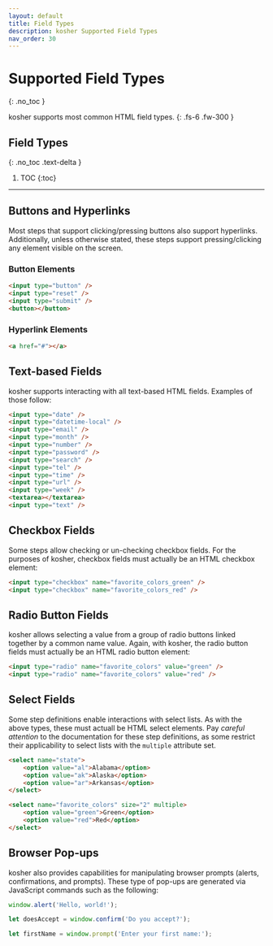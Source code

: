 ```yaml
---
layout: default
title: Field Types
description: kosher Supported Field Types
nav_order: 30
---
```


# Supported Field Types
{: .no_toc }

kosher supports most common HTML field types.
{: .fs-6 .fw-300 }

## Field Types
{: .no_toc .text-delta }

1. TOC
{:toc}

---

## Buttons and Hyperlinks

Most steps that support clicking/pressing buttons also support hyperlinks. Additionally, unless otherwise stated, these steps support pressing/clicking any element visible on the screen.

### Button Elements

```html
<input type="button" />
<input type="reset" />
<input type="submit" />
<button></button>
```

### Hyperlink Elements

```html
<a href="#"></a>
```

## Text-based Fields

kosher supports interacting with all text-based HTML fields. Examples of those follow:

```html
<input type="date" />
<input type="datetime-local" />
<input type="email" />
<input type="month" />
<input type="number" />
<input type="password" />
<input type="search" />
<input type="tel" />
<input type="time" />
<input type="url" />
<input type="week" />
<textarea></textarea>
<input type="text" />
```

## Checkbox Fields

Some steps allow checking or un-checking checkbox fields. For the purposes of kosher, checkbox fields must actually be an HTML checkbox element:

```html
<input type="checkbox" name="favorite_colors_green" />
<input type="checkbox" name="favorite_colors_red" />
```

## Radio Button Fields

kosher allows selecting a value from a group of radio buttons linked together by a common name value. Again, with kosher, the radio button fields must actually be an HTML radio button element:

```html
<input type="radio" name="favorite_colors" value="green" />
<input type="radio" name="favorite_colors" value="red" />
```

## Select Fields

Some step definitions enable interactions with select lists. As with the above types, these must actuall be HTML select elements. Pay _careful attention_ to the documentation for these step definitions, as some restrict their applicability to select lists with the `multiple` attribute set.

```html
<select name="state">
    <option value="al">Alabama</option>
    <option value="ak">Alaska</option>
    <option value="ar">Arkansas</option>
</select>

<select name="favorite_colors" size="2" multiple>
    <option value="green">Green</option>
    <option value="red">Red</option>
</select>
```

## Browser Pop-ups

kosher also provides capabilities for manipulating browser prompts (alerts, confirmations, and prompts). These type of pop-ups are generated via JavaScript commands such as the following:

```javascript
window.alert('Hello, world!');

let doesAccept = window.confirm('Do you accept?');

let firstName = window.prompt('Enter your first name:');
```
